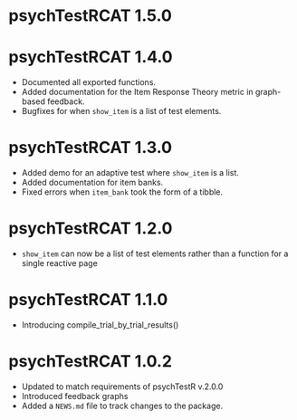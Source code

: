 # psychTestRCAT 1.5.0

# psychTestRCAT 1.4.0

* Documented all exported functions.
* Added documentation for the Item Response Theory metric in 
graph-based feedback.
* Bugfixes for when `show_item` is a list of test elements.

# psychTestRCAT 1.3.0

* Added demo for an adaptive test where `show_item` is a list.
* Added documentation for item banks.
* Fixed errors when `item_bank` took the form of a tibble.

# psychTestRCAT 1.2.0

* `show_item` can now be a list of test elements rather than a function
for a single reactive page

# psychTestRCAT 1.1.0

* Introducing compile_trial_by_trial_results()

# psychTestRCAT 1.0.2

* Updated to match requirements of psychTestR v.2.0.0
* Introduced feedback graphs
* Added a `NEWS.md` file to track changes to the package.
